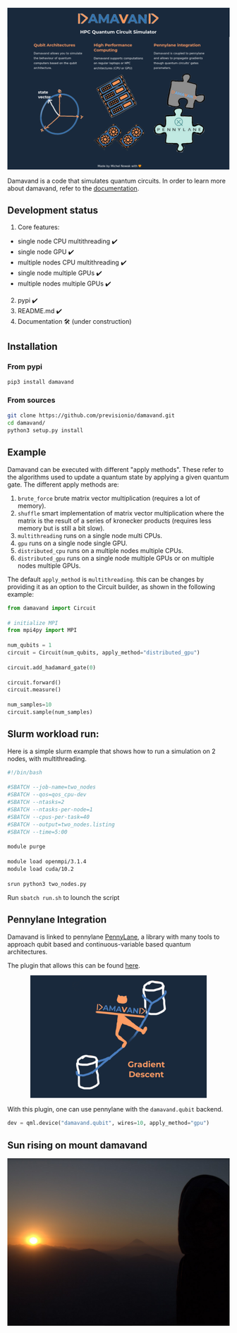 ![damavand-main](figures/damavand_main.png)

Damavand is a code that simulates quantum circuits.
In order to learn more about damavand, refer to the [documentation](https://michelnowak1.github.io/damavand/).

## Development status

1. Core features:
  * single node CPU multithreading ✔️
  * single node GPU ✔️
  * multiple nodes CPU multithreading ✔️
  * single node multiple GPUs ✔️
  * multiple nodes multiple GPUs ✔️
2. pypi  ✔️
3. README.md ✔️
3. Documentation 🛠️ (under construction)

## Installation

### From pypi
```bash
pip3 install damavand
```

### From sources

```bash
git clone https://github.com/previsionio/damavand.git
cd damavand/
python3 setup.py install
```

## Example
Damavand can be executed with different "apply methods". These refer to the algorithms used to update a quantum state by
applying a given quantum gate. The different apply methods are:

1. `brute_force` brute matrix vector multiplication (requires a lot of memory).
2. `shuffle` smart implementation of matrix vector multiplication where the matrix is the result of a series of
   kronecker products (requires less memory but is still a bit slow).
3. `multithreading` runs on a single node multi CPUs.
4. `gpu` runs on a single node single GPU.
5. `distributed_cpu` runs on a multiple nodes multiple CPUs.
6. `distributed_gpu` runs on a single node multiple GPUs or on multiple nodes multiple GPUs.

The default `apply_method` is `multithreading`. this can be changes by providing it as an option to the Circuit
builder, as shown in the following example:

```python
from damavand import Circuit

# initialize MPI
from mpi4py import MPI

num_qubits = 1
circuit = Circuit(num_qubits, apply_method="distributed_gpu")

circuit.add_hadamard_gate(0)

circuit.forward()
circuit.measure()

num_samples=10
circuit.sample(num_samples)
```

## Slurm workload run:

Here is a simple slurm example that shows how to run a simulation on 2 nodes, with multithreading.

```bash
#!/bin/bash

#SBATCH --job-name=two_nodes
#SBATCH --qos=qos_cpu-dev
#SBATCH --ntasks=2
#SBATCH --ntasks-per-node=1
#SBATCH --cpus-per-task=40
#SBATCH --output=two_nodes.listing
#SBATCH --time=5:00

module purge

module load openmpi/3.1.4
module load cuda/10.2

srun python3 two_nodes.py
```
Run `sbatch run.sh` to lounch the script

## Pennylane Integration

Damavand is linked to pennylane [PennyLane](https://pennylane.ai/), a library with many tools to approach qubit based
and continuous-variable based quantum architectures.

The plugin that allows this can be found [here](https://github.com/previsionio/pennylane-damavand).

<p align="center">
  <img src="figures/damavand_gradient_descent.png" width="400em" />
</p>

With this plugin, one can use pennylane with the `damavand.qubit` backend.

```python
dev = qml.device("damavand.qubit", wires=10, apply_method="gpu")
```

## Sun rising on mount damavand

![damavand-sunrise](figures/damavand_2016_sunrise.png)
